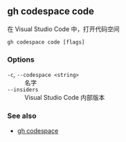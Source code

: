 ## gh codespace code

在 Visual Studio Code 中，打开代码空间

```
gh codespace code [flags]
```

### Options

<dl class="flags">
	<dt><code>-c</code>, <code>--codespace &lt;string&gt;</code></dt>
	<dd>名字</dd>

<dt><code>--insiders</code></dt>
<dd>Visual Studio Code 内部版本</dd>

</dl>

### See also

- [gh codespace](./gh_codespace.zh.md)
